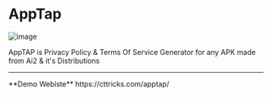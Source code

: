 # AppTap
![image](https://user-images.githubusercontent.com/76860203/131457992-862b62b9-b8da-4c85-8178-69e6e96fc0b8.png)

AppTAP is Privacy Policy &amp; Terms Of Service Generator for any APK made from Ai2 &amp; it's Distributions
<br>
<hr>
**Demo Webiste**
https://cttricks.com/apptap/
